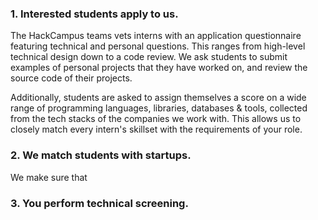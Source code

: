 ### 1. Interested students apply to us.

The HackCampus teams vets interns with an application questionnaire featuring technical and personal questions. This ranges from high-level technical design down to a code review. We ask students to submit examples of personal projects that they have worked on, and review the source code of their projects.

Additionally, students are asked to assign themselves a score on a wide range of programming languages, libraries, databases & tools, collected from the tech stacks of the companies we work with. This allows us to closely match every intern's skillset with the requirements of your role.

### 2. We match students with startups.

We make sure that

### 3. You perform technical screening.
